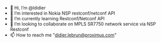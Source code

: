 - 👋 Hi, I’m @ldidier
- 👀 I’m interested in Nokia NSP restconf/netconf API
- 🌱 I’m currently learning Restconf/Netconf API
- 💞️ I’m looking to collaborate on MPLS SR7750 network service via NSP Restconf
- 📫 How to reach me "didier.lebrun@proximus.com"

<!---
ldidier/ldidier is a ✨ special ✨ repository because its `README.md` (this file) appears on your GitHub profile.
You can click the Preview link to take a look at your changes.
--->
